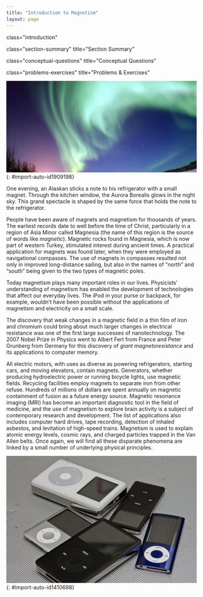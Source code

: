 ```yaml
---
title: "Introduction to Magnetism"
layout: page
---
```



<cnx-pi class="cnx.flag.introduction"> class="introduction" </cnx-pi>

<cnx-pi class="cnx.eoc">class="section-summary" title="Section Summary"</cnx-pi>

<cnx-pi class="cnx.eoc">class="conceptual-questions" title="Conceptual Questions"</cnx-pi>

<cnx-pi class="cnx.eoc">class="problems-exercises" title="Problems &amp; Exercises"</cnx-pi>

 ![A shimmering curtain of green lights in the sky above a snow covered landscape. Stars are visible in the dusky sky beyond the lights.](../resources/Figure_23_00_01a_D.jpg "The magnificent spectacle of the Aurora Borealis, or northern lights, glows in the northern sky above Bear Lake near Eielson Air Force Base, Alaska. Shaped by the Earth&#x2019;s magnetic field, this light is produced by radiation spewed from solar storms. (credit: Senior Airman Joshua Strang, via Flickr)"){: #import-auto-id1909198}

One evening, an Alaskan sticks a note to his refrigerator with a small magnet. Through the kitchen window, the Aurora Borealis glows in the night sky. This grand spectacle is shaped by the same force that holds the note to the refrigerator.

People have been aware of magnets and magnetism for thousands of years. The earliest records date to well before the time of Christ, particularly in a region of Asia Minor called Magnesia (the name of this region is the source of words like *magnetic*). Magnetic rocks found in Magnesia, which is now part of western Turkey, stimulated interest during ancient times. A practical application for magnets was found later, when they were employed as navigational compasses. The use of magnets in compasses resulted not only in improved long-distance sailing, but also in the names of “north” and “south” being given to the two types of magnetic poles.

Today magnetism plays many important roles in our lives. Physicists’ understanding of magnetism has enabled the development of technologies that affect our everyday lives. The iPod in your purse or backpack, for example, wouldn’t have been possible without the applications of magnetism and electricity on a small scale.

The discovery that weak changes in a magnetic field in a thin film of iron and chromium could bring about much larger changes in electrical resistance was one of the first large successes of nanotechnology. The 2007 Nobel Prize in Physics went to Albert Fert from France and Peter Grunberg from Germany for this discovery of <em>giant magnetoresistance </em> and its applications to computer memory.

All electric motors, with uses as diverse as powering refrigerators, starting cars, and moving elevators, contain magnets. Generators, whether producing hydroelectric power or running bicycle lights, use magnetic fields. Recycling facilities employ magnets to separate iron from other refuse. Hundreds of millions of dollars are spent annually on magnetic containment of fusion as a future energy source. Magnetic resonance imaging (MRI) has become an important diagnostic tool in the field of medicine, and the use of magnetism to explore brain activity is a subject of contemporary research and development. The list of applications also includes computer hard drives, tape recording, detection of inhaled asbestos, and levitation of high-speed trains. Magnetism is used to explain atomic energy levels, cosmic rays, and charged particles trapped in the Van Allen belts. Once again, we will find all these disparate phenomena are linked by a small number of underlying physical principles.

 ![A group of five different iPods.](../resources/Figure_23_00_02a.jpg "Engineering of technology like iPods would not be possible without a deep understanding magnetism. (credit: Jesse! S?, Flickr)"){: #import-auto-id1410698}
